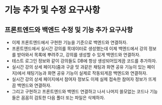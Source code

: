 # 기능 추가 및 수정 요구사항

## 프론트엔드와 백엔드 수정 및 기능 추가 요구사항

* 이제 프론트엔드에서 구현한 기능을 기준으로 백엔드와 연결하자.
* 프론트엔드에서 실시간 강의를 목데이터로 생성했는데 이제 백엔드에서 강의 정보를 받아와서 목록에 뿌려주고, 강의를 생성할 수 있게 백엔드와 연결하자.
* 테스트 로그인 정보와 같이 강의들도 DB에 항상 생성되어있게끔 코드를 추가하자.
* 실시간 강의 상세 페이지(줌과 구글 밋 과같은 채팅과 화면 공유 기능이 있는 페이지)에서 채팅기능과 화면 공유 기능이 실제로 작동되게끔 백엔드와 연결하자.
* 실시간 강의 상세 페이지에서 참여자 정보도 이제 실제 접속한 참여자 정보가 뜨게끔 백엔드와 연결하자.
* 그리고 구현하고 프론트엔드와 백엔드 연결하고 나서 나머지 쓸모없는 코드나 기능들은 꼼꼼히 검토한 다음 폴더 또는 파일은 삭제하자.
